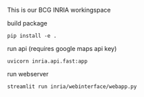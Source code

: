 This is our BCG INRIA workingspace

build package
```
pip install -e .
```

run api (requires google maps api key)
```
uvicorn inria.api.fast:app
```

run webserver
```
streamlit run inria/webinterface/webapp.py
```
